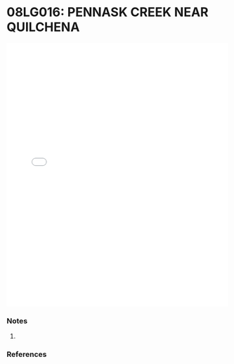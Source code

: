 # 08LG016: PENNASK CREEK NEAR QUILCHENA

<iframe src="/_static/stations/08LG016_fdc.html" width="100%" height="600" frameborder="0"></iframe>

### Notes
1. 

### References

